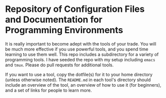 # Repository of Configuration Files and Documentation for Programming Environments

It is really important to become adept with the tools of your trade.
You will be much more effective if you use powerful tools, and you spend time learning to use them well.
This repo includes a subdirectory for a variety of programming tools.
I have seeded the repo with my setup including `emacs` and `tmux`.
Please do pull requests for additional tools.

If you want to use a tool, copy the dotfile(s) for it to your home directory (unless otherwise noted).
The `README.md` in each tool's directory should include an overview of the tool, an overview of how to use it (for beginners), and a set of links for people to learn more.

